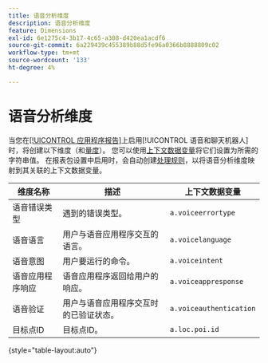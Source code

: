 ```yaml
---
title: 语音分析维度
description: 语音分析维度
feature: Dimensions
exl-id: 6e1275c4-3b17-4c65-a308-d420ea1acdf6
source-git-commit: 6a229439c455389b88d5fe96a0366b8888809c02
workflow-type: tm+mt
source-wordcount: '133'
ht-degree: 4%

---
```


# 语音分析维度

当您在[[!UICONTROL 应用程序报告]](/help/admin/admin/c-manage-report-suites/c-edit-report-suites/app-reporting.md)上启用[!UICONTROL 语音和聊天机器人]时，将创建以下维度（和[量度](../metrics/voice-metrics.md)）。 您可以使用[上下文数据变量](/help/implement/vars/page-vars/contextdata.md)将它们设置为所需的字符串值。 在报表包设置中启用时，会自动创建[处理规则](/help/admin/admin/c-manage-report-suites/c-edit-report-suites/general/c-processing-rules/processing-rules.md)，以将语音分析维度映射到其关联的上下文数据变量。

| 维度名称 | 描述 | 上下文数据变量 |
| --- | --- | --- |
| 语音错误类型 | 遇到的错误类型。 | `a.voiceerrortype` |
| 语音语言 | 用户与语音应用程序交互的语言。 | `a.voicelanguage` |
| 语音意图 | 用户要运行的命令。 | `a.voiceintent` |
| 语音应用程序响应 | 语音应用程序返回给用户的响应。 | `a.voiceappresponse` |
| 语音验证 | 用户与语音应用程序交互时的已验证状态。 | `a.voiceauthentication` |
| 目标点ID | 目标点ID。 | `a.loc.poi.id` |

{style="table-layout:auto"}
